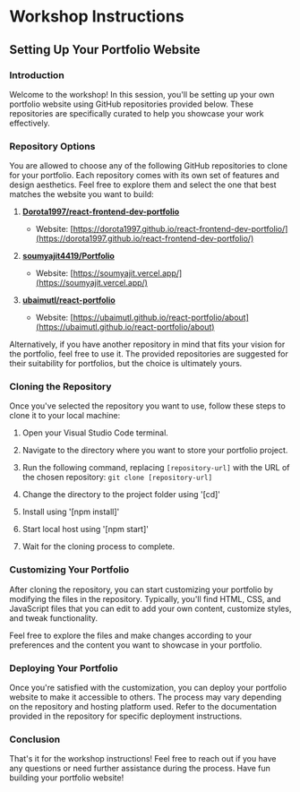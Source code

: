 # Workshop Instructions

## Setting Up Your Portfolio Website

### Introduction

Welcome to the workshop! In this session, you'll be setting up your own portfolio website using GitHub repositories provided below. These repositories are specifically curated to help you showcase your work effectively.

### Repository Options

You are allowed to choose any of the following GitHub repositories to clone for your portfolio. Each repository comes with its own set of features and design aesthetics. Feel free to explore them and select the one that best matches the website you want to build:

1. **[Dorota1997/react-frontend-dev-portfolio](https://github.com/Dorota1997/react-frontend-dev-portfolio.git)**
   - Website: [https://dorota1997.github.io/react-frontend-dev-portfolio/](https://dorota1997.github.io/react-frontend-dev-portfolio/)

2. **[soumyajit4419/Portfolio](https://github.com/soumyajit4419/Portfolio)**
   - Website: [https://soumyajit.vercel.app/](https://soumyajit.vercel.app/)

3. **[ubaimutl/react-portfolio](https://github.com/ubaimutl/react-portfolio.git)**
   - Website: [https://ubaimutl.github.io/react-portfolio/about](https://ubaimutl.github.io/react-portfolio/about)

Alternatively, if you have another repository in mind that fits your vision for the portfolio, feel free to use it. The provided repositories are suggested for their suitability for portfolios, but the choice is ultimately yours.

### Cloning the Repository

Once you've selected the repository you want to use, follow these steps to clone it to your local machine:

1. Open your Visual Studio Code terminal.
2. Navigate to the directory where you want to store your portfolio project.
3. Run the following command, replacing `[repository-url]` with the URL of the chosen repository: `git clone [repository-url]`
4. Change the directory to the project folder using '[cd]'
5. Install using '[npm install]'
6. Start local host using '[npm start]'

7. Wait for the cloning process to complete.

### Customizing Your Portfolio

After cloning the repository, you can start customizing your portfolio by modifying the files in the repository. Typically, you'll find HTML, CSS, and JavaScript files that you can edit to add your own content, customize styles, and tweak functionality.

Feel free to explore the files and make changes according to your preferences and the content you want to showcase in your portfolio.

### Deploying Your Portfolio

Once you're satisfied with the customization, you can deploy your portfolio website to make it accessible to others. The process may vary depending on the repository and hosting platform used. Refer to the documentation provided in the repository for specific deployment instructions.

### Conclusion

That's it for the workshop instructions! Feel free to reach out if you have any questions or need further assistance during the process. Have fun building your portfolio website!





